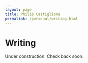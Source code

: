 ```yaml
---
layout: page
title: Philip Castiglione
permalink: /personal/writing.html
---
```


# Writing 

Under construction. Check back soon.
